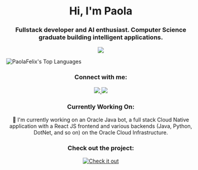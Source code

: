 
<h1 align="center">Hi, I'm Paola</h1>

<h3 align="center">Fullstack developer and AI enthusiast. Computer Science graduate building intelligent applications.</h3>


<p align="center">
    <img src="https://skillicons.dev/icons?i=javascript,python,cpp,github,docker,figma,html,css,java,mysql,nodejs,postman,react,npm,selenium,spring,xd" />
</p>


![PaolaFelix's Top Languages](https://github-readme-stats.vercel.app/api/top-langs/?username=PaolaFelix&theme=tokyonight&show_icons=true&hide_border=true&layout=compact)

<h3 align="center">Connect with me:</h3>

<p align="center">
    <a href="https://www.linkedin.com/in/paolafelixtorres/">
        <img src="https://skillicons.dev/icons?i=linkedin" />
    </a>
    <a href="mailto:pfelixtorres@gmail.com">
        <img src="https://skillicons.dev/icons?i=gmail" />
    </a>

</p>

<h3 align="center">Currently Working On:</h3>

<p align="center">🤖 I'm currently working on an Oracle Java bot, a full stack Cloud Native application with a React JS frontend and various backends (Java, Python, DotNet, and so on) on the Oracle Cloud Infrastructure.</p>

<h3 align="center">Check out the project:</h3>

<p align="center">
    <a href="https://github.com/BoJavs-svg/OracleJavaBot25">
        <img src="https://img.shields.io/badge/Repository-Check it out-blueviolet?style=for-the-badge" alt="Check it out" />
    </a>
</p>
<!--
**PaolaFelix/PaolaFelix** is a ✨ _special_ ✨ repository because its `README.md` (this file) appears on your GitHub profile.

Here are some ideas to get you started:

- 🔭 I’m currently working on ...
- 🌱 I’m currently learning ...
- 👯 I’m looking to collaborate on ...
- 🤔 I’m looking for help with ...
- 💬 Ask me about ...
- 📫 How to reach me: ...
- 😄 Pronouns: ...
- ⚡ Fun fact: ...
-->

